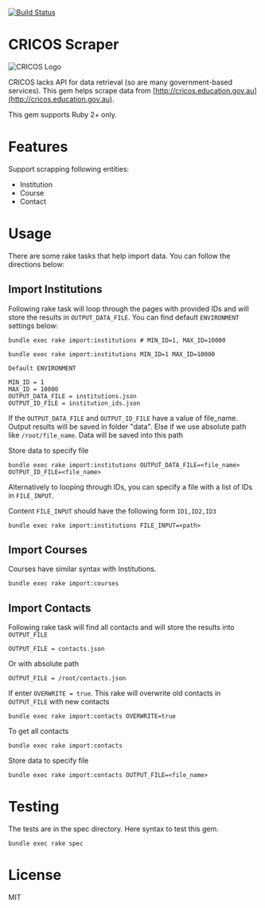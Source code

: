 [![Build Status](https://travis-ci.org/ruby-journal/cricos_scrape.rb.svg)](https://travis-ci.org/ruby-journal/cricos_scrape.rb)


# CRICOS Scraper

![CRICOS Logo](http://cricos.education.gov.au/images/cricos.gif)

CRICOS lacks API for data retrieval (so are many government-based services). This gem
helps scrape data from [http://cricos.education.gov.au](http://cricos.education.gov.au).

This gem supports Ruby 2+ only.

# Features

Support scrapping following entities:

* Institution
* Course
* Contact

# Usage
  
There are some rake tasks that help import data. You can follow the directions below:

## Import Institutions

Following rake task will loop through the pages with provided IDs and will store the results in `OUTPUT_DATA_FILE`. You can find default `ENVIRONMENT` settings below:


```
bundle exec rake import:institutions # MIN_ID=1, MAX_ID=10000
```

```
bundle exec rake import:institutions MIN_ID=1 MAX_ID=10000
```

```
Default ENVIRONMENT

MIN_ID = 1
MAX_ID = 10000
OUTPUT_DATA_FILE = institutions.json
OUTPUT_ID_FILE = institution_ids.json
```

If the `OUTPUT_DATA_FILE` and `OUTPUT_ID_FILE` have a value of file_name. Output results will be saved in folder "data".
Else if we use absolute path like `/root/file_name`. Data will be saved into this path

Store data to specify file
```
bundle exec rake import:institutions OUTPUT_DATA_FILE=<file_name> OUTPUT_ID_FILE=<file_name>
```
Alternatively to looping through IDs, you can specify a file with a list of IDs in `FILE_INPUT`.

Content `FILE_INPUT` should have the following form `ID1,ID2,ID3`

```
bundle exec rake import:institutions FILE_INPUT=<path>
```


## Import Courses 

Courses have similar syntax with Institutions.
```
bundle exec rake import:courses
```

## Import Contacts

Following rake task will find all contacts and will store the results into `OUTPUT_FILE`

```
OUTPUT_FILE = contacts.json
```
Or with absolute path
```
OUTPUT_FILE = /root/contacts.json
```
If enter `OVERWRITE = true`. This rake will overwrite old contacts in `OUTPUT_FILE` with new contacts
```
bundle exec rake import:contacts OVERWRITE=true
```

To get all contacts
```
bundle exec rake import:contacts
```

Store data to specify file
```
bundle exec rake import:contacts OUTPUT_FILE=<file_name>
```

# Testing
  
The tests are in the spec directory. Here syntax to test this gem.
```
bundle exec rake spec
```

# License

MIT
